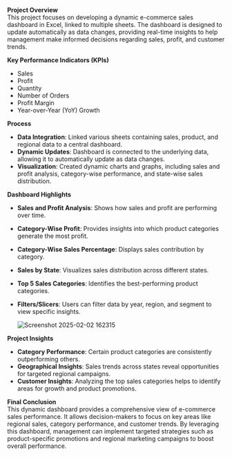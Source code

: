 
**Project Overview**  
This project focuses on developing a dynamic e-commerce sales dashboard in Excel, linked to multiple sheets. The dashboard is designed to update automatically as data changes, providing real-time insights to help management make informed decisions regarding sales, profit, and customer trends.

**Key Performance Indicators (KPIs)**
- Sales
- Profit
- Quantity
- Number of Orders
- Profit Margin
- Year-over-Year (YoY) Growth

**Process** 

- **Data Integration**: Linked various sheets containing sales, product, and regional data to a central dashboard.  
- **Dynamic Updates**: Dashboard is connected to the underlying data, allowing it to automatically update as data changes.  
- **Visualization**: Created dynamic charts and graphs, including sales and profit analysis, category-wise performance, and state-wise sales distribution.

**Dashboard Highlights**  
- **Sales and Profit Analysis**: Shows how sales and profit are performing over time.  
- **Category-Wise Profit**: Provides insights into which product categories generate the most profit.  
- **Category-Wise Sales Percentage**: Displays sales contribution by category.  
- **Sales by State**: Visualizes sales distribution across different states.  
- **Top 5 Sales Categories**: Identifies the best-performing product categories.  
- **Filters/Slicers**: Users can filter data by year, region, and segment to view specific insights.

  
  ![Screenshot 2025-02-02 162315](https://github.com/user-attachments/assets/94462d00-e41a-49e2-b40b-670d2a2c7cee)


**Project Insights**  
- **Category Performance**: Certain product categories are consistently outperforming others.  
- **Geographical Insights**: Sales trends across states reveal opportunities for targeted regional campaigns.  
- **Customer Insights**: Analyzing the top sales categories helps to identify areas for growth and product promotions.

**Final Conclusion**  
This dynamic dashboard provides a comprehensive view of e-commerce sales performance. It allows decision-makers to focus on key areas like regional sales, category performance, and customer trends. By leveraging this dashboard, management can implement targeted strategies such as product-specific promotions and regional marketing campaigns to boost overall performance.

